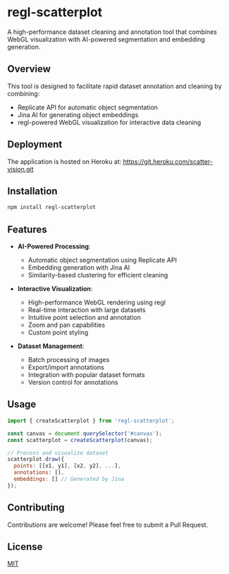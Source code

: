 # regl-scatterplot

A high-performance dataset cleaning and annotation tool that combines WebGL visualization with AI-powered segmentation and embedding generation.

## Overview

This tool is designed to facilitate rapid dataset annotation and cleaning by combining:
- Replicate API for automatic object segmentation
- Jina AI for generating object embeddings
- regl-powered WebGL visualization for interactive data cleaning

## Deployment

The application is hosted on Heroku at: https://git.heroku.com/scatter-vision.git

## Installation

```bash
npm install regl-scatterplot
```

## Features

- **AI-Powered Processing**:
  - Automatic object segmentation using Replicate API
  - Embedding generation with Jina AI
  - Similarity-based clustering for efficient cleaning

- **Interactive Visualization**:
  - High-performance WebGL rendering using regl
  - Real-time interaction with large datasets
  - Intuitive point selection and annotation
  - Zoom and pan capabilities
  - Custom point styling

- **Dataset Management**:
  - Batch processing of images
  - Export/import annotations
  - Integration with popular dataset formats
  - Version control for annotations

## Usage

```javascript
import { createScatterplot } from 'regl-scatterplot';

const canvas = document.querySelector('#canvas');
const scatterplot = createScatterplot(canvas);

// Process and visualize dataset
scatterplot.draw({
  points: [[x1, y1], [x2, y2], ...],
  annotations: [],
  embeddings: [] // Generated by Jina
});
```

## Contributing

Contributions are welcome! Please feel free to submit a Pull Request.

## License

[MIT](https://choosealicense.com/licenses/mit/)

